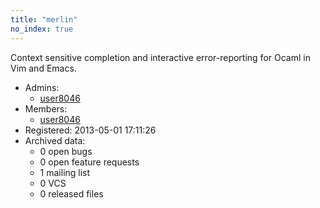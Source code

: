 ```yaml
---
title: "merlin"
no_index: true
---
```


Context sensitive completion and interactive error-reporting for Ocaml in Vim and Emacs.


* Admins:
  * [user8046](/users/user8046)
* Members:
  * [user8046](/users/user8046)
* Registered: 2013-05-01 17:11:26
* Archived data:
  * 0 open bugs
  * 0 open feature requests
  * 1 mailing list
  * 0 VCS
  * 0 released files
